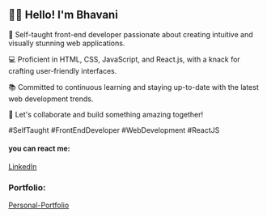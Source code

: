 ## 🙋‍♀️ Hello! I'm Bhavani

👋 Self-taught front-end developer passionate about creating intuitive and visually stunning web applications.

💻 Proficient in HTML, CSS, JavaScript, and React.js, with a knack for crafting user-friendly interfaces.

📚 Committed to continuous learning and staying up-to-date with the latest web development trends.

🚀 Let's collaborate and build something amazing together!

#SelfTaught #FrontEndDeveloper #WebDevelopment #ReactJS

#### you can react me:

[LinkedIn](https://www.linkedin.com/in/bhavani-bolloju-9ba34b241)
</br>
### Portfolio: 
[Personal-Portfolio](https://portfolio-bhavani.web.app/)


<!--
**Bhavani-Bolloju/Bhavani-Bolloju** is a ✨ _special_ ✨ repository because its `README.md` (this file) appears on your GitHub profile.

Here are some ideas to get you started:

- 🔭 I’m currently working on ...
- 🌱 I’m currently learning ...
- 👯 I’m looking to collaborate on ...
- 🤔 I’m looking for help with ...
- 💬 Ask me about ...
- 📫 How to reach me: ...
- 😄 Pronouns: ...
- ⚡ Fun fact: ...
-->
